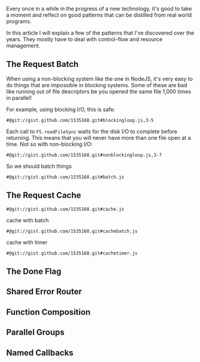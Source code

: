 Every once in a while in the progress of a new technology, it's good to take a moment and reflect on good patterns that can be distilled from real world programs.

In this article I will explain a few of the patterns that I've discovered over the years.  They mostly have to deal with control-flow and resource management.

## The Request Batch

When using a non-blocking system like the one in NodeJS, it's very easy to do things that are impossible in blocking systems.  Some of these are bad like running out of file descriptors be you opened the same file 1,000 times in parallel!

For example, using blocking I/O, this is safe:

    #@git://gist.github.com/1535168.git#blockingloop.js,3-5

Each call to `FS.readFileSync` waits for the disk I/O to complete before returning.  This means that you will never have more than one file open at a time.  Not so with non-blocking I/O:

    #@git://gist.github.com/1535168.git#nonblockingloop.js,3-7

So we should batch things

    #@git://gist.github.com/1535168.git#batch.js

## The Request Cache

    #@git://gist.github.com/1535168.git#cache.js

cache with batch

    #@git://gist.github.com/1535168.git#cachebatch.js

cache with timer

    #@git://gist.github.com/1535168.git#cachetimer.js

## The Done Flag

## Shared Error Router

## Function Composition

## Parallel Groups

## Named Callbacks

